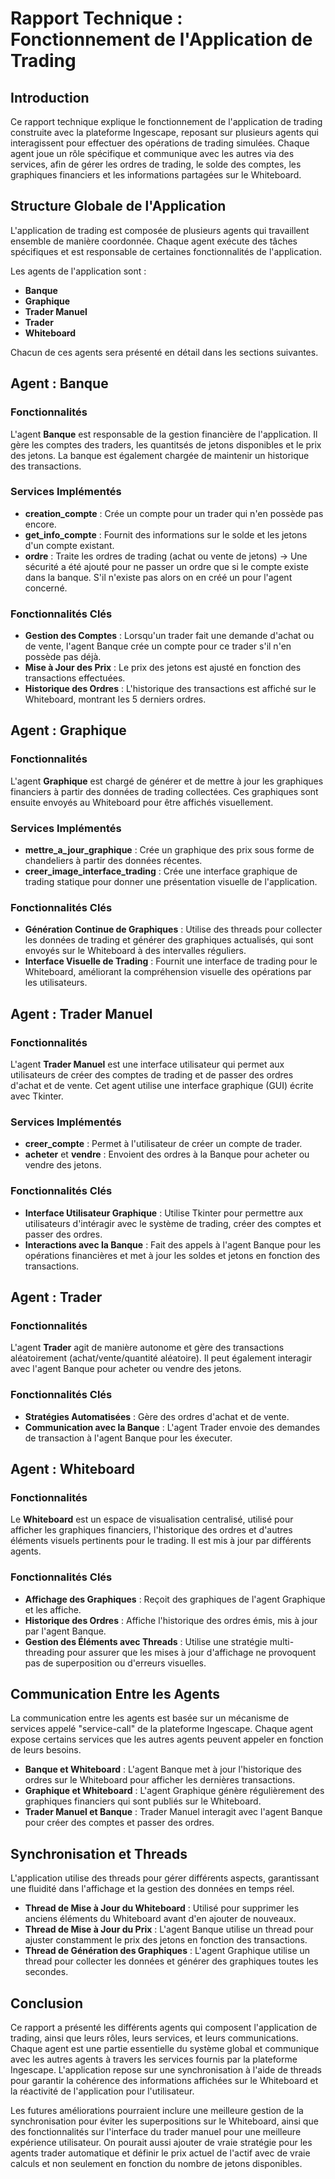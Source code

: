 # Rapport Technique : Fonctionnement de l'Application de Trading

## Introduction
Ce rapport technique explique le fonctionnement de l'application de trading construite avec la plateforme Ingescape, reposant sur plusieurs agents qui interagissent pour effectuer des opérations de trading simulées. Chaque agent joue un rôle spécifique et communique avec les autres via des services, afin de gérer les ordres de trading, le solde des comptes, les graphiques financiers et les informations partagées sur le Whiteboard.

## Structure Globale de l'Application
L'application de trading est composée de plusieurs agents qui travaillent ensemble de manière coordonnée. Chaque agent exécute des tâches spécifiques et est responsable de certaines fonctionnalités de l'application.

Les agents de l'application sont :
- **Banque**
- **Graphique**
- **Trader Manuel**
- **Trader**
- **Whiteboard**

Chacun de ces agents sera présenté en détail dans les sections suivantes.

## Agent : Banque
### Fonctionnalités
L'agent **Banque** est responsable de la gestion financière de l'application. Il gère les comptes des traders, les quantitsés de jetons disponibles et le prix des jetons. La banque est également chargée de maintenir un historique des transactions.

### Services Implémentés
- **creation_compte** : Crée un compte pour un trader qui n'en possède pas encore.
- **get_info_compte** : Fournit des informations sur le solde et les jetons d'un compte existant.
- **ordre** : Traite les ordres de trading (achat ou vente de jetons) -> Une sécurité a été ajouté pour ne passer un ordre que si le compte existe dans la banque. S'il n'existe pas alors on en créé un pour l'agent concerné.

### Fonctionnalités Clés
- **Gestion des Comptes** : Lorsqu'un trader fait une demande d'achat ou de vente, l'agent Banque crée un compte pour ce trader s'il n'en possède pas déjà.
- **Mise à Jour des Prix** : Le prix des jetons est ajusté en fonction des transactions effectuées.
- **Historique des Ordres** : L'historique des transactions est affiché sur le Whiteboard, montrant les 5 derniers ordres.

## Agent : Graphique
### Fonctionnalités
L'agent **Graphique** est chargé de générer et de mettre à jour les graphiques financiers à partir des données de trading collectées. Ces graphiques sont ensuite envoyés au Whiteboard pour être affichés visuellement.

### Services Implémentés
- **mettre_a_jour_graphique** : Crée un graphique des prix sous forme de chandeliers à partir des données récentes.
- **creer_image_interface_trading** : Crée une interface graphique de trading statique pour donner une présentation visuelle de l'application.

### Fonctionnalités Clés
- **Génération Continue de Graphiques** : Utilise des threads pour collecter les données de trading et générer des graphiques actualisés, qui sont envoyés sur le Whiteboard à des intervalles réguliers.
- **Interface Visuelle de Trading** : Fournit une interface de trading pour le Whiteboard, améliorant la compréhension visuelle des opérations par les utilisateurs.

## Agent : Trader Manuel
### Fonctionnalités
L'agent **Trader Manuel** est une interface utilisateur qui permet aux utilisateurs de créer des comptes de trading et de passer des ordres d'achat et de vente. Cet agent utilise une interface graphique (GUI) écrite avec Tkinter.

### Services Implémentés
- **creer_compte** : Permet à l'utilisateur de créer un compte de trader.
- **acheter** et **vendre** : Envoient des ordres à la Banque pour acheter ou vendre des jetons.

### Fonctionnalités Clés
- **Interface Utilisateur Graphique** : Utilise Tkinter pour permettre aux utilisateurs d'intéragir avec le système de trading, créer des comptes et passer des ordres.
- **Interactions avec la Banque** : Fait des appels à l'agent Banque pour les opérations financières et met à jour les soldes et jetons en fonction des transactions.

## Agent : Trader
### Fonctionnalités
L'agent **Trader** agit de manière autonome et gère des transactions aléatoirement (achat/vente/quantité aléatoire). Il peut également interagir avec l'agent Banque pour acheter ou vendre des jetons.

### Fonctionnalités Clés
- **Stratégies Automatisées** : Gère des ordres d'achat et de vente.
- **Communication avec la Banque** : L'agent Trader envoie des demandes de transaction à l'agent Banque pour les éxecuter.

## Agent : Whiteboard
### Fonctionnalités
Le **Whiteboard** est un espace de visualisation centralisé, utilisé pour afficher les graphiques financiers, l'historique des ordres et d'autres éléments visuels pertinents pour le trading. Il est mis à jour par différents agents.

### Fonctionnalités Clés
- **Affichage des Graphiques** : Reçoit des graphiques de l'agent Graphique et les affiche.
- **Historique des Ordres** : Affiche l'historique des ordres émis, mis à jour par l'agent Banque.
- **Gestion des Éléments avec Threads** : Utilise une stratégie multi-threading pour assurer que les mises à jour d'affichage ne provoquent pas de superposition ou d'erreurs visuelles.

## Communication Entre les Agents
La communication entre les agents est basée sur un mécanisme de services appelé "service-call" de la plateforme Ingescape. Chaque agent expose certains services que les autres agents peuvent appeler en fonction de leurs besoins.
- **Banque et Whiteboard** : L'agent Banque met à jour l'historique des ordres sur le Whiteboard pour afficher les dernières transactions.
- **Graphique et Whiteboard** : L'agent Graphique génère régulièrement des graphiques financiers qui sont publiés sur le Whiteboard.
- **Trader Manuel et Banque** : Trader Manuel interagit avec l'agent Banque pour créer des comptes et passer des ordres.

## Synchronisation et Threads
L'application utilise des threads pour gérer différents aspects, garantissant une fluidité dans l'affichage et la gestion des données en temps réel.
- **Thread de Mise à Jour du Whiteboard** : Utilisé pour supprimer les anciens éléments du Whiteboard avant d'en ajouter de nouveaux.
- **Thread de Mise à Jour du Prix** : L'agent Banque utilise un thread pour ajuster constamment le prix des jetons en fonction des transactions.
- **Thread de Génération des Graphiques** : L'agent Graphique utilise un thread pour collecter les données et générer des graphiques toutes les secondes.

## Conclusion
Ce rapport a présenté les différents agents qui composent l'application de trading, ainsi que leurs rôles, leurs services, et leurs communications. Chaque agent est une partie essentielle du système global et communique avec les autres agents à travers les services fournis par la plateforme Ingescape. L'application repose sur une synchronisation à l'aide de threads pour garantir la cohérence des informations affichées sur le Whiteboard et la réactivité de l'application pour l'utilisateur.

Les futures améliorations pourraient inclure une meilleure gestion de la synchronisation pour éviter les superpositions sur le Whiteboard, ainsi que des fonctionnalités sur l'interface du trader manuel pour une meilleure expérience utilisateur. On pourait aussi ajouter de vraie stratégie pour les agents trader automatique et définir le prix actuel de l'actif avec de vraie calculs et non seulement en fonction du nombre de jetons disponibles.
